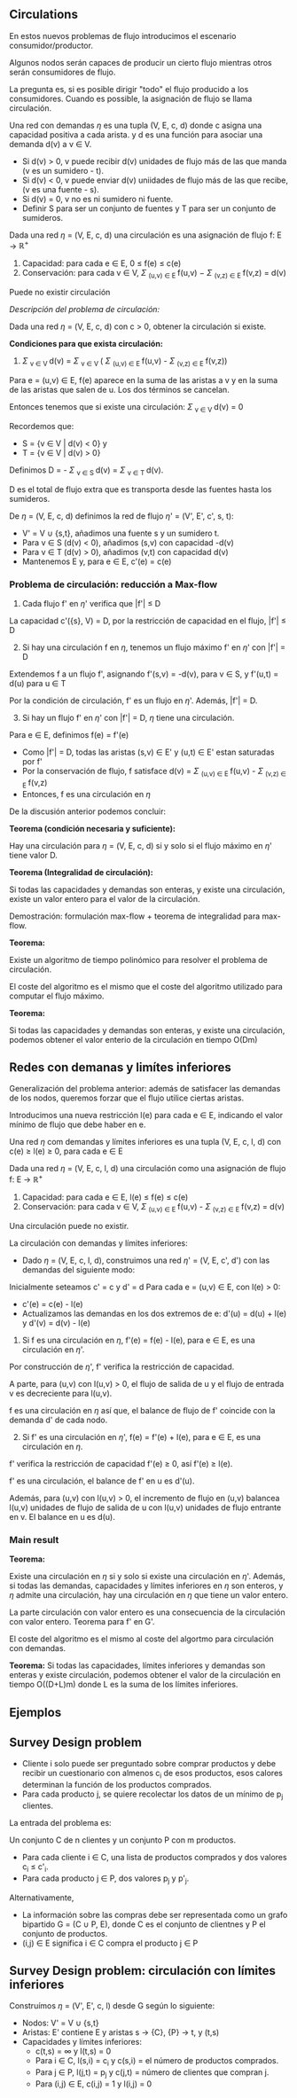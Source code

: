 ## Circulations

En estos nuevos problemas de flujo introducimos el escenario consumidor/productor. 

Algunos nodos serán capaces de producir un cierto flujo mientras otros serán consumidores de flujo. 

La pregunta es, si es posible dirigir "todo" el flujo producido a los consumidores. Cuando es possible, la asignación de flujo se llama circulación. 

Una red con demandas $\eta$ es una tupla (V, E, c, d) donde c asigna una capacidad positiva a cada arista. y d es una función para asociar una demanda d(v) a v $\in$ V.

- Si d(v) > 0, v puede recibir d(v) unidades de flujo más de las que manda (v es un sumidero - t). 
- Si d(v) < 0, v puede enviar d(v) uniidades de flujo más de las que recibe, (v es una fuente - s). 
- Si d(v) = 0, v no es ni sumidero ni fuente. 
- Definir S para ser un conjunto de fuentes y T para ser un conjunto de sumideros. 

Dada una red $\eta$ = (V, E, c, d) una circulación es una asignación de flujo f: E → $\mathbb{R}^+$

1) Capacidad: para cada e $\in$ E, 0 $\leq$ f(e) $\leq$ c(e)
2) Conservación: para cada v $\in$ V, $\Sigma$ <sub> (u,v) $\in$ E </sub> f(u,v) − $\Sigma$ <sub> (v,z) $\in$ E </sub> f(v,z) = d(v)

Puede no existir circulación

*Descripción del problema de circulación:*

Dada una red $\eta$ = (V, E, c, d) con c > 0, obtener la circulación si existe.

**Condiciones para que exista circulación:**
1) $\Sigma$ <sub> v $\in$ V </sub> d(v) =  $\Sigma$ <sub> v $\in$ V </sub> ( $\Sigma$ <sub> (u,v) $\in$ E </sub> f(u,v) - $\Sigma$ <sub> (v,z) $\in$ E </sub> f(v,z)) 

Para e = (u,v) $\in$ E, f(e) aparece en la suma de las aristas a v y en la suma de las aristas que salen de u. Los dos términos se cancelan.

Entonces tenemos que si existe una circulación: $\Sigma$ <sub> v $\in$ V </sub> d(v) = 0

Recordemos que:
- S = {v $\in$ V | d(v) < 0} y
- T = {v $\in$ V | d(v) > 0}

Definimos D = - $\Sigma$ <sub> v $\in$ S </sub> d(v) = $\Sigma$ <sub> v $\in$ T </sub> d(v). 

D es el total de flujo extra que es transporta desde las fuentes hasta los sumideros. 

De $\eta$ = (V, E, c, d) definimos la red de flujo $\eta$' = (V', E', c', s, t):

- V' = V ∪ {s,t}, añadimos una fuente s y un sumidero t. 
- Para v $\in$ S (d(v) < 0), añadimos (s,v) con capacidad -d(v)
- Para v $\in$ T (d(v) > 0), añadimos (v,t) con capacidad d(v)
- Mantenemos E y, para e $\in$ E, c'(e) = c(e)

### Problema de circulación: reducción a Max-flow

1) Cada flujo f' en $\eta$' verifica que |f'| $\leq$ D

La capacidad c'({s}, V) = D, por la restricción de capacidad en el flujo, |f'| $\leq$ D

2) Si hay una circulación f en $\eta$, tenemos un flujo máximo f' en $\eta$' con |f'| = D

Extendemos f a un flujo f', asignando f'(s,v) = -d(v), para v $\in$ S, y f'(u,t) = d(u) para u $\in$ T

Por la condición de circulación, f' es un flujo en $\eta$'. Además, |f'| = D.

3) Si hay un flujo f' en $\eta$' con |f'| = D, $\eta$ tiene una circulación. 

Para e $\in$ E, definimos f(e) = f'(e)

- Como |f'| = D, todas las aristas (s,v) $\in$ E' y (u,t) $\in$ E' estan saturadas por f'
- Por la conservación de flujo, f satisface d(v) = $\Sigma$ <sub> (u,v) $\in$ E </sub> f(u,v) - $\Sigma$ <sub> (v,z) $\in$ E </sub> f(v,z)
- Entonces, f es una circulación en $\eta$

De la discusión anterior podemos concluir:

**Teorema (condición necesaria y suficiente):**

Hay una circulación para $\eta$ = (V, E, c, d) si y solo si el flujo máximo en $\eta$' tiene valor D. 

**Teorema (Integralidad de circulación):**

Si todas las capacidades y demandas son enteras, y existe una circulación, existe un valor entero para el valor de la circulación. 

Demostración: formulación max-flow + teorema de integralidad para max-flow. 

**Teorema:**

Existe un algoritmo de tiempo polinómico para resolver el problema de circulación. 

El coste del algoritmo es el mismo que el coste del algoritmo utilizado para computar el flujo máximo. 

**Teorema:**

Si todas las capacidades y demandas son enteras, y existe una circulación, podemos obtener el valor enterio de la circulación en tiempo O(Dm)

## Redes con demanas y limítes inferiores

Generalización del problema anterior: además de satisfacer las demandas de los nodos, queremos forzar que el flujo utilice ciertas aristas. 

Introducimos una nueva restricción l(e) para cada e $\in$ E, indicando el valor mínimo de flujo que debe haber en e. 

Una red $\eta$ com demandas y límites inferiores es una tupla (V, E, c, l, d) con c(e) $\geq$ l(e) $\geq$ 0, para cada e $\in$ E

Dada una red $\eta$ = (V, E, c, l, d) una circulación como una asignación de flujo f: E → $\mathbb{R}^+$
1) Capacidad: para cada e $\in$ E, l(e) $\leq$ f(e) $\leq$ c(e)
2) Conservación: para cada v $\in$ V, $\Sigma$ <sub> (u,v) $\in$ E </sub> f(u,v) - $\Sigma$ <sub> (v,z) $\in$ E </sub> f(v,z) = d(v)

Una circulación puede no existir. 

La circulación con demandas y límites inferiores: 

- Dado $\eta$ = (V, E, c, l, d), construimos una red $\eta$' = (V, E, c', d') con las demandas del siguiente modo:

Inicialmente seteamos c' = c y d' = d
Para cada e = (u,v) $\in$ E, con l(e) > 0:
  - c'(e) = c(e) - l(e)
  - Actualizamos las demandas en los dos extremos de e:
  d'(u) = d(u) + l(e) y d'(v) = d(v) - l(e)
  
1) Si f es una circulación en $\eta$, f'(e) = f(e) - l(e), para e $\in$ E, es una circulación en $\eta$'.

Por construcción de $\eta$', f' verifica la restricción de capacidad. 

A parte, para (u,v) con l(u,v) > 0, el flujo de salida de u y el flujo de entrada v es decreciente para l(u,v). 

f es una circulación en $\eta$ así que, el balance de flujo de f' coincide con la demanda d' de cada nodo. 

2) Si f' es una circulación en $\eta$', f(e) = f'(e) + l(e), para e $\in$ E, es una circulación en $\eta$.

f' verifica la restricción de capacidad f'(e) $\geq$ 0, así f'(e) $\geq$ l(e). 

f' es una circulación, el balance de f' en u es d'(u). 

Además, para (u,v) con l(u,v) > 0, el incremento de flujo en (u,v) balancea l(u,v) unidades de flujo de salida de u con l(u,v) unidades de flujo entrante en v. El balance en u es d(u).

### Main result

**Teorema:**

Existe una circulación en $\eta$ si y solo si existe una circulación en $\eta$'. Además, si todas las demandas, capacidades y límites inferiores en $\eta$ son enteros, y $\eta$ admite una circulación, hay una circulación en $\eta$ que tiene un valor entero. 

La parte circulación con valor entero es una consecuencia de la circulación con valor entero. Teorema para f' en G'. 

El coste del algoritmo es el mismo al coste del algortmo para circulación con demandas. 

**Teorema:**
Si todas las capacidades, límites inferiores y demandas son enteras y existe circulación, podemos obtener el valor de la circulación en tiempo O((D+L)m) donde L es la suma de los límites inferiores. 

## Ejemplos

## Survey Design problem

- Cliente i solo puede ser preguntado sobre comprar productos y debe recibir un cuestionario con almenos c<sub>i</sub> de esos productos, esos calores determinan la función de los productos comprados. 
- Para cada producto j, se quiere recolectar los datos de un mínimo de p<sub>j</sub> clientes. 

La entrada del problema es:

Un conjunto C de n clientes y un conjunto P con m productos.
- Para cada cliente i $\in$ C, una lista de productos comprados y dos valores c<sub>i</sub> $\leq$ c'<sub>i</sub>.
- Para cada producto j $\in$ P, dos valores p<sub>j</sub> y p'<sub>j</sub>.

Alternativamente, 

- La información sobre las compras debe ser representada como un grafo bipartido G = (C ∪ P, E), donde C es el conjunto de clientnes y P el conjunto de productos.
- (i,j) $\in$ E significa i $\in$ C compra el producto j $\in$ P

## Survey Design problem: circulación con límites inferiores

Construímos $\eta$ = (V', E', c, l) desde G según lo siguiente:

- Nodos: V' = V ∪ {s,t}
- Aristas: E' contiene E y aristas s → {C}, {P} → t, y (t,s)
- Capacidades y límites inferiores:
  - c(t,s) = $\infty$ y l(t,s) = 0
  - Para i $\in$ C, l(s,i) = c<sub>i</sub> y c(s,i) = el número de productos comprados. 
  - Para j $\in$ P, l(j,t) = p<sub>j</sub> y c(j,t) = número de clientes que compran j.
  - Para (i,j) $\in$ E, c(i,j) = 1 y l(i,j) = 0

